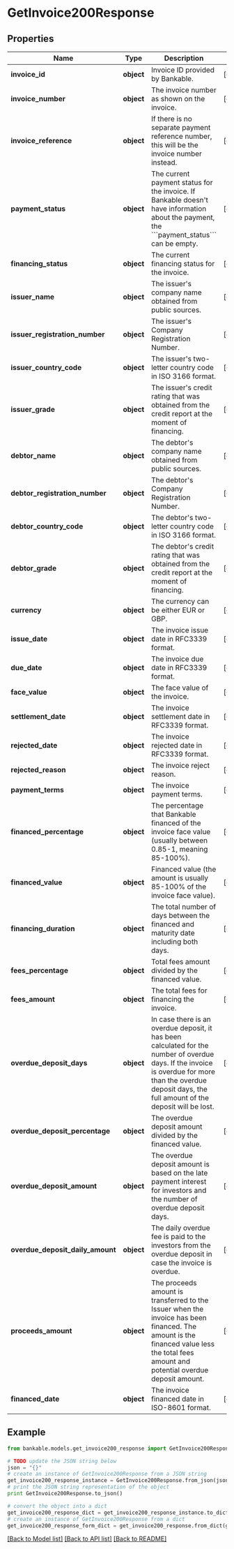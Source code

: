 # GetInvoice200Response


## Properties

Name | Type | Description | Notes
------------ | ------------- | ------------- | -------------
**invoice_id** | **object** | Invoice ID provided by Bankable. | [optional] 
**invoice_number** | **object** | The invoice number as shown on the invoice. | [optional] 
**invoice_reference** | **object** | If there is no separate payment reference number, this will be the invoice number instead. | [optional] 
**payment_status** | **object** | The current payment status for the invoice. If Bankable doesn&#39;t have information about the payment, the &#x60;&#x60;&#x60;payment_status&#x60;&#x60;&#x60; can be empty. | [optional] 
**financing_status** | **object** | The current financing status for the invoice. | [optional] 
**issuer_name** | **object** | The issuer&#39;s company name obtained from public sources. | [optional] 
**issuer_registration_number** | **object** | The issuer&#39;s Company Registration Number. | [optional] 
**issuer_country_code** | **object** | The issuer&#39;s two-letter country code in ISO 3166 format. | [optional] 
**issuer_grade** | **object** | The issuer&#39;s credit rating that was obtained from the credit report at the moment of financing. | [optional] 
**debtor_name** | **object** | The debtor&#39;s company name obtained from public sources. | [optional] 
**debtor_registration_number** | **object** | The debtor&#39;s Company Registration Number. | [optional] 
**debtor_country_code** | **object** | The debtor&#39;s two-letter country code in ISO 3166 format. | [optional] 
**debtor_grade** | **object** | The debtor&#39;s credit rating that was obtained from the credit report at the moment of financing. | [optional] 
**currency** | **object** | The currency can be either EUR or GBP. | [optional] 
**issue_date** | **object** | The invoice issue date in RFC3339 format. | [optional] 
**due_date** | **object** | The invoice due date in RFC3339 format. | [optional] 
**face_value** | **object** | The face value of the invoice. | [optional] 
**settlement_date** | **object** | The invoice settlement date in RFC3339 format. | [optional] 
**rejected_date** | **object** | The invoice rejected date in RFC3339 format. | [optional] 
**rejected_reason** | **object** | The invoice reject reason. | [optional] 
**payment_terms** | **object** | The invoice payment terms. | [optional] 
**financed_percentage** | **object** | The percentage that Bankable financed of the invoice face value (usually between 0.85-1, meaning 85-100%). | [optional] 
**financed_value** | **object** | Financed value (the amount is usually 85-100% of the invoice face value). | [optional] 
**financing_duration** | **object** | The total number of days between the financed and maturity date including both days. | [optional] 
**fees_percentage** | **object** | Total fees amount divided by the financed value. | [optional] 
**fees_amount** | **object** | The total fees for financing the invoice. | [optional] 
**overdue_deposit_days** | **object** | In case there is an overdue deposit, it has been calculated for the number of overdue days. If the invoice is overdue for more than the overdue deposit days, the full amount of the deposit will be lost. | [optional] 
**overdue_deposit_percentage** | **object** | The overdue deposit amount divided by the financed value. | [optional] 
**overdue_deposit_amount** | **object** | The overdue deposit amount is based on the late payment interest for investors and the number of overdue deposit days. | [optional] 
**overdue_deposit_daily_amount** | **object** | The daily overdue fee is paid to the investors from the overdue deposit in case the invoice is overdue. | [optional] 
**proceeds_amount** | **object** | The proceeds amount is transferred to the Issuer when the invoice has been financed. The amount is the financed value less the total fees amount and potential overdue deposit amount. | [optional] 
**financed_date** | **object** | The invoice financed date in ISO-8601 format. | [optional] 

## Example

```python
from bankable.models.get_invoice200_response import GetInvoice200Response

# TODO update the JSON string below
json = "{}"
# create an instance of GetInvoice200Response from a JSON string
get_invoice200_response_instance = GetInvoice200Response.from_json(json)
# print the JSON string representation of the object
print GetInvoice200Response.to_json()

# convert the object into a dict
get_invoice200_response_dict = get_invoice200_response_instance.to_dict()
# create an instance of GetInvoice200Response from a dict
get_invoice200_response_form_dict = get_invoice200_response.from_dict(get_invoice200_response_dict)
```
[[Back to Model list]](../README.md#documentation-for-models) [[Back to API list]](../README.md#documentation-for-api-endpoints) [[Back to README]](../README.md)


